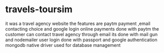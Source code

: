# travels-toursim

it was a travel agency website
the features are 
paytm payment ,email contacting choice and google login
online payments done with paytm 
the customer can contact travel agency through email its done with mail gun and nodemailer 
user login done with passport and google authentication 
mongodb native driver used for database management
